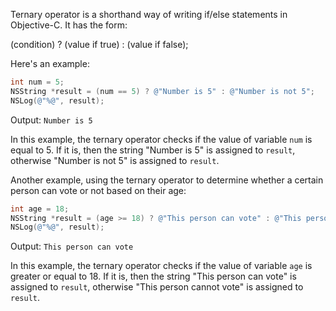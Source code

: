 Ternary operator is a shorthand way of writing if/else statements in Objective-C. It has the form:

(condition) ? (value if true) : (value if false);

Here's an example: 

```objective-c
int num = 5;
NSString *result = (num == 5) ? @"Number is 5" : @"Number is not 5";
NSLog(@"%@", result);
```

Output: `Number is 5`

In this example, the ternary operator checks if the value of variable `num` is equal to 5. If it is, then the string "Number is 5" is assigned to `result`, otherwise "Number is not 5" is assigned to `result`.

Another example, using the ternary operator to determine whether a certain person can vote or not based on their age:

```objective-c
int age = 18;
NSString *result = (age >= 18) ? @"This person can vote" : @"This person cannot vote";
NSLog(@"%@", result);
```

Output: `This person can vote`

In this example, the ternary operator checks if the value of variable `age` is greater or equal to 18. If it is, then the string "This person can vote" is assigned to `result`, otherwise "This person cannot vote" is assigned to `result`.